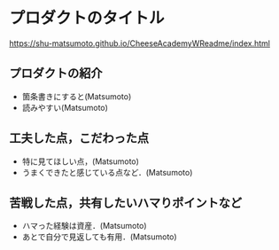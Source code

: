# プロダクトのタイトル

https://shu-matsumoto.github.io/CheeseAcademyWReadme/index.html

## プロダクトの紹介

- 箇条書きにすると(Matsumoto)
- 読みやすい(Matsumoto)

## 工夫した点，こだわった点

- 特に見てほしい点，(Matsumoto)
- うまくできたと感じている点など．(Matsumoto)

## 苦戦した点，共有したいハマりポイントなど

- ハマった経験は資産．(Matsumoto)
- あとで自分で見返しても有用．(Matsumoto)
